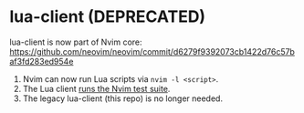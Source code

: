 lua-client (DEPRECATED)
=======================

lua-client is now part of Nvim core: https://github.com/neovim/neovim/commit/d6279f9392073cb1422d76c57baf3fd283ed954e

1. Nvim can now run Lua scripts via `nvim -l <script>`.
2. The Lua client [runs the Nvim test suite](https://github.com/neovim/neovim/commit/d6279f9392073cb1422d76c57baf3fd283ed954e).
3. The legacy lua-client (this repo) is no longer needed.
